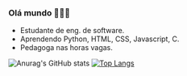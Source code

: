 ### Olá mundo 👩🏻‍💻

-  Estudante de eng. de software.
-  Aprendendo Python, HTML, CSS, Javascript, C. 
-  Pedagoga nas horas vagas.

![Anurag's GitHub stats](https://github-readme-stats.vercel.app/api?username=brunalimo&show_icons=true&theme=dracula)
[![Top Langs](https://github-readme-stats.vercel.app/api/top-langs/?username=brunalimo&hide_progress=true)](https://github.com/brunalimo/github-readme-stats)
